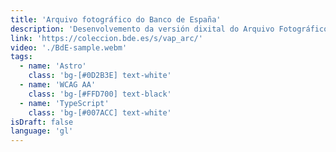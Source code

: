 ```yaml
---
title: 'Arquivo fotográfico do Banco de España'
description: 'Desenvolvemento da versión dixital do Arquivo Fotográfico do Banco de España en colaboración con <strong>Underbau</strong>. Un proxecto cunha gran colección de imaxes históricas desenvolvido para perdurar no tempo.'
link: 'https://coleccion.bde.es/s/vap_arc/'
video: './BdE-sample.webm'
tags:
  - name: 'Astro'
    class: 'bg-[#0D2B3E] text-white'
  - name: 'WCAG AA'
    class: 'bg-[#FFD700] text-black'
  - name: 'TypeScript'
    class: 'bg-[#007ACC] text-white'
isDraft: false
language: 'gl'
---
```

